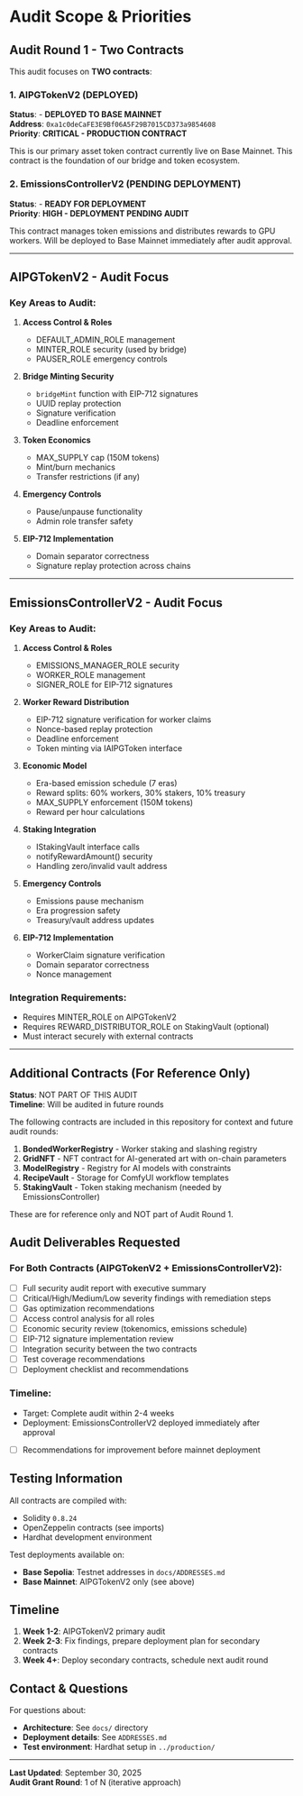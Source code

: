 # Audit Scope & Priorities

## Audit Round 1 - Two Contracts

This audit focuses on **TWO contracts**:

### 1. AIPGTokenV2 (DEPLOYED)

**Status**: - **DEPLOYED TO BASE MAINNET**  
**Address**: `0xa1c0deCaFE3E9Bf06A5F29B7015CD373a9854608`  
**Priority**: **CRITICAL - PRODUCTION CONTRACT**

This is our primary asset token contract currently live on Base Mainnet. This contract is the foundation of our bridge and token ecosystem.

### 2. EmissionsControllerV2 (PENDING DEPLOYMENT)

**Status**: - **READY FOR DEPLOYMENT**  
**Priority**: **HIGH - DEPLOYMENT PENDING AUDIT**

This contract manages token emissions and distributes rewards to GPU workers. Will be deployed to Base Mainnet immediately after audit approval.

---

## AIPGTokenV2 - Audit Focus

### Key Areas to Audit:
1. **Access Control & Roles**
   - DEFAULT_ADMIN_ROLE management
   - MINTER_ROLE security (used by bridge)
   - PAUSER_ROLE emergency controls
   
2. **Bridge Minting Security**
   - `bridgeMint` function with EIP-712 signatures
   - UUID replay protection
   - Signature verification
   - Deadline enforcement
   
3. **Token Economics**
   - MAX_SUPPLY cap (150M tokens)
   - Mint/burn mechanics
   - Transfer restrictions (if any)
   
4. **Emergency Controls**
   - Pause/unpause functionality
   - Admin role transfer safety
   
5. **EIP-712 Implementation**
   - Domain separator correctness
   - Signature replay protection across chains

---

## EmissionsControllerV2 - Audit Focus

### Key Areas to Audit:
1. **Access Control & Roles**
   - EMISSIONS_MANAGER_ROLE security
   - WORKER_ROLE management
   - SIGNER_ROLE for EIP-712 signatures
   
2. **Worker Reward Distribution**
   - EIP-712 signature verification for worker claims
   - Nonce-based replay protection
   - Deadline enforcement
   - Token minting via IAIPGToken interface
   
3. **Economic Model**
   - Era-based emission schedule (7 eras)
   - Reward splits: 60% workers, 30% stakers, 10% treasury
   - MAX_SUPPLY enforcement (150M tokens)
   - Reward per hour calculations
   
4. **Staking Integration**
   - IStakingVault interface calls
   - notifyRewardAmount() security
   - Handling zero/invalid vault address
   
5. **Emergency Controls**
   - Emissions pause mechanism
   - Era progression safety
   - Treasury/vault address updates
   
6. **EIP-712 Implementation**
   - WorkerClaim signature verification
   - Domain separator correctness
   - Nonce management

### Integration Requirements:
- Requires MINTER_ROLE on AIPGTokenV2
- Requires REWARD_DISTRIBUTOR_ROLE on StakingVault (optional)
- Must interact securely with external contracts

---

## Additional Contracts (For Reference Only)

**Status**: NOT PART OF THIS AUDIT  
**Timeline**: Will be audited in future rounds

The following contracts are included in this repository for context and future audit rounds:

1. **BondedWorkerRegistry** - Worker staking and slashing registry
2. **GridNFT** - NFT contract for AI-generated art with on-chain parameters
3. **ModelRegistry** - Registry for AI models with constraints
4. **RecipeVault** - Storage for ComfyUI workflow templates
5. **StakingVault** - Token staking mechanism (needed by EmissionsController)

These are for reference only and NOT part of Audit Round 1.

## Audit Deliverables Requested

### For Both Contracts (AIPGTokenV2 + EmissionsControllerV2):
- [ ] Full security audit report with executive summary
- [ ] Critical/High/Medium/Low severity findings with remediation steps
- [ ] Gas optimization recommendations
- [ ] Access control analysis for all roles
- [ ] Economic security review (tokenomics, emissions schedule)
- [ ] EIP-712 signature implementation review
- [ ] Integration security between the two contracts
- [ ] Test coverage recommendations
- [ ] Deployment checklist and recommendations

### Timeline:
- Target: Complete audit within 2-4 weeks
- Deployment: EmissionsControllerV2 deployed immediately after approval
- [ ] Recommendations for improvement before mainnet deployment

## Testing Information

All contracts are compiled with:
- Solidity `0.8.24`
- OpenZeppelin contracts (see imports)
- Hardhat development environment

Test deployments available on:
- **Base Sepolia**: Testnet addresses in `docs/ADDRESSES.md`
- **Base Mainnet**: AIPGTokenV2 only (see above)

## Timeline

1. **Week 1-2**: AIPGTokenV2 primary audit
2. **Week 2-3**: Fix findings, prepare deployment plan for secondary contracts
3. **Week 4+**: Deploy secondary contracts, schedule next audit round

## Contact & Questions

For questions about:
- **Architecture**: See `docs/` directory
- **Deployment details**: See `ADDRESSES.md`
- **Test environment**: Hardhat setup in `../production/`

---

**Last Updated**: September 30, 2025  
**Audit Grant Round**: 1 of N (iterative approach)
